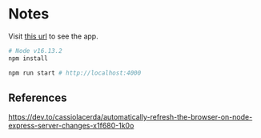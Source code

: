 # Notes

Visit [this url](https://nodetestexpress.azurewebsites.net/) to see the app.

```bash
# Node v16.13.2
npm install
```

```bash
npm run start # http://localhost:4000
```

## References

https://dev.to/cassiolacerda/automatically-refresh-the-browser-on-node-express-server-changes-x1f680-1k0o
